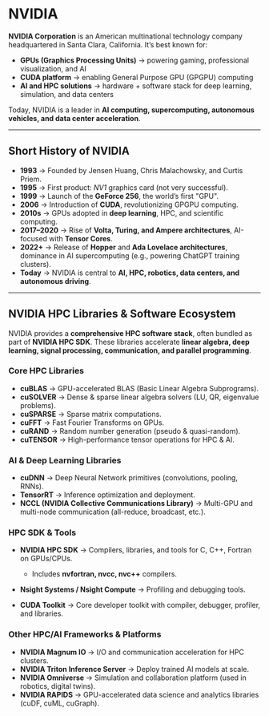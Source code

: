# NVIDIA

**NVIDIA Corporation** is an American multinational technology company headquartered in Santa Clara, California.
It’s best known for:

* **GPUs (Graphics Processing Units)** → powering gaming, professional visualization, and AI
* **CUDA platform** → enabling General Purpose GPU (GPGPU) computing
* **AI and HPC solutions** → hardware + software stack for deep learning, simulation, and data centers

Today, NVIDIA is a leader in **AI computing, supercomputing, autonomous vehicles, and data center acceleration**.

---

## Short History of NVIDIA

* **1993** → Founded by Jensen Huang, Chris Malachowsky, and Curtis Priem.
* **1995** → First product: *NV1* graphics card (not very successful).
* **1999** → Launch of the **GeForce 256**, the world’s first "GPU".
* **2006** → Introduction of **CUDA**, revolutionizing GPGPU computing.
* **2010s** → GPUs adopted in **deep learning**, HPC, and scientific computing.
* **2017–2020** → Rise of **Volta, Turing, and Ampere architectures**, AI-focused with **Tensor Cores**.
* **2022+** → Release of **Hopper** and **Ada Lovelace architectures**, dominance in AI supercomputing (e.g., powering ChatGPT training clusters).
* **Today** → NVIDIA is central to **AI, HPC, robotics, data centers, and autonomous driving**.

---

## NVIDIA HPC Libraries & Software Ecosystem

NVIDIA provides a **comprehensive HPC software stack**, often bundled as part of **NVIDIA HPC SDK**.
These libraries accelerate **linear algebra, deep learning, signal processing, communication, and parallel programming**.

### Core HPC Libraries

* **cuBLAS** → GPU-accelerated BLAS (Basic Linear Algebra Subprograms).
* **cuSOLVER** → Dense & sparse linear algebra solvers (LU, QR, eigenvalue problems).
* **cuSPARSE** → Sparse matrix computations.
* **cuFFT** → Fast Fourier Transforms on GPUs.
* **cuRAND** → Random number generation (pseudo & quasi-random).
* **cuTENSOR** → High-performance tensor operations for HPC & AI.

### AI & Deep Learning Libraries

* **cuDNN** → Deep Neural Network primitives (convolutions, pooling, RNNs).
* **TensorRT** → Inference optimization and deployment.
* **NCCL (NVIDIA Collective Communications Library)** → Multi-GPU and multi-node communication (all-reduce, broadcast, etc.).

### HPC SDK & Tools

* **NVIDIA HPC SDK** → Compilers, libraries, and tools for C, C++, Fortran on GPUs/CPUs.

  * Includes **nvfortran, nvcc, nvc++** compilers.
* **Nsight Systems / Nsight Compute** → Profiling and debugging tools.
* **CUDA Toolkit** → Core developer toolkit with compiler, debugger, profiler, and libraries.

### Other HPC/AI Frameworks & Platforms

* **NVIDIA Magnum IO** → I/O and communication acceleration for HPC clusters.
* **NVIDIA Triton Inference Server** → Deploy trained AI models at scale.
* **NVIDIA Omniverse** → Simulation and collaboration platform (used in robotics, digital twins).
* **NVIDIA RAPIDS** → GPU-accelerated data science and analytics libraries (cuDF, cuML, cuGraph).
